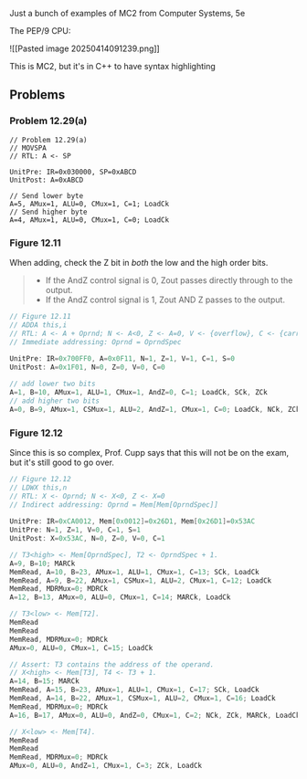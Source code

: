 Just a bunch of examples of MC2 from Computer Systems, 5e

The PEP/9 CPU:

![[Pasted image 20250414091239.png]]

This is MC2, but it's in C++ to have syntax highlighting

## Problems
### Problem 12.29(a)

```cpp++
// Problem 12.29(a)
// MOVSPA
// RTL: A <- SP  

UnitPre: IR=0x030000, SP=0xABCD
UnitPost: A=0xABCD

// Send lower byte
A=5, AMux=1, ALU=0, CMux=1, C=1; LoadCk
// Send higher byte
A=4, AMux=1, ALU=0, CMux=1, C=0; LoadCk
```

### Figure 12.11

When adding, check the Z bit in *both* the low and the high order bits. 

> - If the AndZ control signal is 0, Zout passes directly through to the output.
> - If the AndZ control signal is 1, Zout AND Z passes to the output.

```c++
// Figure 12.11
// ADDA this,i
// RTL: A <- A + Oprnd; N <- A<0, Z <- A=0, V <- {overflow}, C <- {carry}
// Immediate addressing: Oprnd = OprndSpec
  
UnitPre: IR=0x700FF0, A=0x0F11, N=1, Z=1, V=1, C=1, S=0
UnitPost: A=0x1F01, N=0, Z=0, V=0, C=0

// add lower two bits
A=1, B=10, AMux=1, ALU=1, CMux=1, AndZ=0, C=1; LoadCk, SCk, ZCk
// add higher two bits
A=0, B=9, AMux=1, CSMux=1, ALU=2, AndZ=1, CMux=1, C=0; LoadCk, NCk, ZCk, Vck, CCk
```

### Figure 12.12

Since this is so complex, Prof. Cupp says that this will not be on the exam, but it's still good to go over.

```cpp
// Figure 12.12
// LDWX this,n
// RTL: X <- Oprnd; N <- X<0, Z <- X=0
// Indirect addressing: Oprnd = Mem[Mem[OprndSpec]]
 
UnitPre: IR=0xCA0012, Mem[0x0012]=0x26D1, Mem[0x26D1]=0x53AC
UnitPre: N=1, Z=1, V=0, C=1, S=1
UnitPost: X=0x53AC, N=0, Z=0, V=0, C=1

// T3<high> <- Mem[OprndSpec], T2 <- OprndSpec + 1.
A=9, B=10; MARCk
MemRead, A=10, B=23, AMux=1, ALU=1, CMux=1, C=13; SCk, LoadCk
MemRead, A=9, B=22, AMux=1, CSMux=1, ALU=2, CMux=1, C=12; LoadCk
MemRead, MDRMux=0; MDRCk
A=12, B=13, AMux=0, ALU=0, CMux=1, C=14; MARCk, LoadCk

// T3<low> <- Mem[T2].
MemRead
MemRead
MemRead, MDRMux=0; MDRCk
AMux=0, ALU=0, CMux=1, C=15; LoadCk

// Assert: T3 contains the address of the operand.
// X<high> <- Mem[T3], T4 <- T3 + 1.
A=14, B=15; MARCk
MemRead, A=15, B=23, AMux=1, ALU=1, CMux=1, C=17; SCk, LoadCk
MemRead, A=14, B=22, AMux=1, CSMux=1, ALU=2, CMux=1, C=16; LoadCk
MemRead, MDRMux=0; MDRCk
A=16, B=17, AMux=0, ALU=0, AndZ=0, CMux=1, C=2; NCk, ZCk, MARCk, LoadCk

// X<low> <- Mem[T4].
MemRead
MemRead
MemRead, MDRMux=0; MDRCk
AMux=0, ALU=0, AndZ=1, CMux=1, C=3; ZCk, LoadCk
```